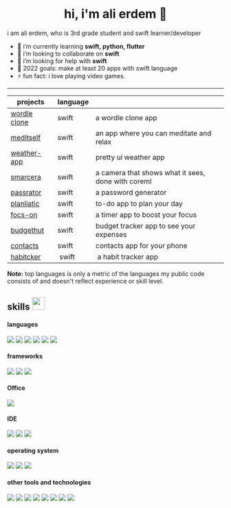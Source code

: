 <h1 align="center">hi, i'm ali erdem 👋</h1>

i am ali erdem, who is 3rd grade student and swift learner/developer


- 🌱 i’m currently learning **swift, python, flutter**
- 👯 i’m looking to collaborate on **swift**
- 🤔 i’m looking for help with **swift**
- 🥅 2022 goals: make at least 20 apps with swift language 
- ⚡ fun fact: i love playing video games.

---

| projects | language |   |
|---|---|---|
| [wordle clone](https://github.com/psalmsdove/Wordle-Clone)  | swift  | a wordle clone app  |
| [meditself](https://github.com/psalmsdove/Meditself)  | swift  | an app where you can meditate and relax  |
| [weather-app](https://github.com/psalmsdove/Weather-App)  | swift  | pretty ui weather app  |
| [smarcera](https://github.com/psalmsdove/Smarcera)  | swift  | a camera that shows what it sees, done with coreml  |
| [passrator](https://github.com/psalmsdove/Passrator)  | swift  | a password generator  |
| [planliatic](https://github.com/psalmsdove/Planliatic)  | swift  | to-do app to plan your day  |
| [focs-on](https://github.com/psalmsdove/FocS-On)  | swift  | a timer app to boost your focus  |
| [budgethut](https://github.com/psalmsdove/Budgethut)  | swift  | budget tracker app to see your expenses  |
| [contacts](https://github.com/psalmsdove/Contacts-App)  | swift  | contacts app for your phone  |
| [habitcker](https://github.com/psalmsdove/habitcker) | swift| a habit tracker app |


<b>Note:</b> top languages is only a metric of the languages my public code consists of and doesn't reflect experience or skill level.

## skills <img src="https://media.giphy.com/media/iY8CRBdQXODJSCERIr/giphy.gif" width="30px">&nbsp; 

<h4> languages </h4>
<span> 
  <img src="https://img.shields.io/badge/Swift-FA7343?style=for-the-badge&logo=swift&logoColor=white">
  <img src="https://img.shields.io/badge/HTML5-E34F26?style=for-the-badge&logo=html5&logoColor=white">
  <img src="https://img.shields.io/badge/CSS3-1572B6?style=for-the-badge&logo=css3&logoColor=white">
  <img src="https://img.shields.io/badge/JavaScript-F7DF1E?style=for-the-badge&logo=javascript&logoColor=black">
  <img src="https://img.shields.io/badge/C%2B%2B-00599C?style=for-the-badge&logo=c%2B%2B&logoColor=white">
  <img src="ttps://img.shields.io/badge/Python-14354C?style=for-the-badge&logo=python&logoColor=white">
</span>

<h4> frameworks </h4>
<span>
  <img src="https://img.shields.io/badge/Django-092E20?style=for-the-badge&logo=django&logoColor=white">
  <img src="https://img.shields.io/badge/Node.js-339933?style=for-the-badge&logo=nodedotjs&logoColor=white">
  <img src="https://img.shields.io/badge/Bootstrap-563D7C?style=for-the-badge&logo=bootstrap&logoColor=white">
</span>

<h4> Office </h4>
<span>
  <img src="https://img.shields.io/badge/Notion-000000?style=for-the-badge&logo=notion&logoColor=white">
</span>

<h4> IDE </h4>
<span>
<img src="https://img.shields.io/badge/Xcode-007ACC?style=for-the-badge&logo=Xcode&logoColor=white">
<img src="https://img.shields.io/badge/sublime_text-%23575757.svg?&style=for-the-badge&logo=sublime-text&logoColor=important">
<img src="https://img.shields.io/badge/Visual_Studio_Code-0078D4?style=for-the-badge&logo=visual%20studio%20code&logoColor=white">

<h4> operating system </h4>
<span>
  <img src="https://img.shields.io/badge/mac%20os-000000?style=for-the-badge&logo=apple&logoColor=white">
  <img src="https://img.shields.io/badge/iOS-000000?style=for-the-badge&logo=ios&logoColor=white">
  <img src="https://img.shields.io/badge/Windows-0078D6?style=for-the-badge&logo=windows&logoColor=white">
</span>

<h4> other tools and technologies </h4>
<span>
  <img src="https://img.shields.io/badge/Git-F05032?style=for-the-badge&logo=git&logoColor=white">
  <img src="https://img.shields.io/badge/Discord-7289DA?style=for-the-badge&logo=discord&logoColor=white">
  <img src="https://aleen42.github.io/badges/src/reddit.svg">
  <img src="https://aleen42.github.io/badges/src/stackoverflow.svg">
  <img src="https://img.shields.io/badge/LinkedIn-0077B5?style=for-the-badge&logo=linkedin&logoColor=white ">
  <img src="https://img.shields.io/badge/Microsoft-666666?style=for-the-badge&logo=microsoft&logoColor=white">
  <img src="https://img.shields.io/badge/Adobe%20Photoshop-31A8FF?style=for-the-badge&logo=Adobe%20Photoshop&logoColor=black">
  <img src="https://img.shields.io/badge/Safari-FF1B2D?style=for-the-badge&logo=Safari&logoColor=white"
  <img src="https://img.shields.io/badge/Firefox_Browser-FF7139?style=for-the-badge&logo=Firefox-Browser&logoColor=white">
</span>
    




